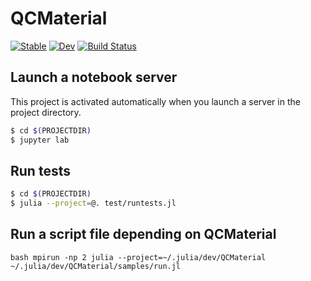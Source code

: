 # QCMaterial

[![Stable](https://img.shields.io/badge/docs-stable-blue.svg)](https://shinaoka.github.io/QCMaterial.jl/stable)
[![Dev](https://img.shields.io/badge/docs-dev-blue.svg)](https://shinaoka.github.io/QCMaterial.jl/dev)
[![Build Status](https://github.com/shinaoka/QCMaterial.jl/workflows/CI/badge.svg)](https://github.com/shinaoka/QCMaterial.jl/actions)



## Launch a notebook server
This project is activated automatically when
you launch a server in the project directory.

```bash
$ cd $(PROJECTDIR)
$ jupyter lab
```

## Run tests
```bash
$ cd $(PROJECTDIR)
$ julia --project=@. test/runtests.jl
```

## Run a script file depending on QCMaterial
``bash
mpirun -np 2 julia --project=~/.julia/dev/QCMaterial ~/.julia/dev/QCMaterial/samples/run.jl
`` 
